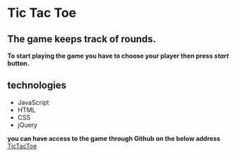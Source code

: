 # Tic Tac Toe
## The game keeps track of rounds.
**To start playing the game you have to choose your player then press _start_ button.**



## technologies
 * JavaScript
 * HTML
 * CSS
 * jQuery
 
__you can have access to the game through Github on the below address__
[TicTacToe](https://giti-mafakheri.github.io/project0/)
